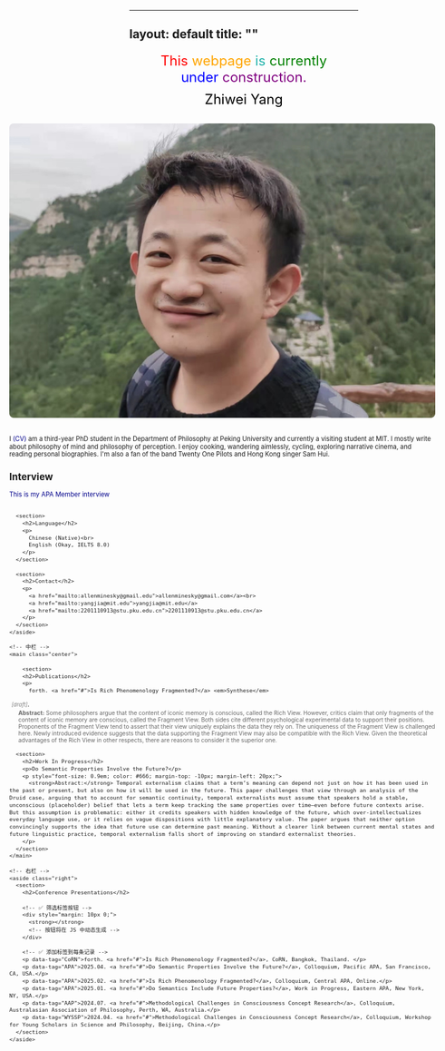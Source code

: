 ---

layout: default
title: ""
---------

<html lang="en">
<head>
  <meta charset="UTF-8" />
  <meta name="viewport" content="width=device-width, initial-scale=1.0"/>
  <style>
    * {
      box-sizing: border-box;
    }

```
html, body {
  margin: 0;
  padding: 0;
  font-family: 'Georgia', serif;
  overflow-x: hidden;
  font-size: 16.5px;
}

a {
  text-decoration: none;
  color: darkblue;
}

a:hover {
  text-decoration: underline;
}

.container {
  display: flex;
  width: 100vw;
  padding-left: 10px;
  padding-right: 10px;
  gap: 20px;
  transform: translateX(-220px) scale(0.8);
  transform-origin: top left;
}

.left,
.center,
.right {
  padding-top: 10px;
  padding-bottom: 10px;
}

.left {
  flex: 1;
  min-width: 220px;
}

.center {
  flex: 2;
  min-width: 400px;
}

.right {
  flex: 1.2;
  min-width: 250px;
}

img.profile-photo {
  max-width: 100%;
  height: auto;
  border-radius: 10px;
  margin-bottom: 20px;
}

section {
  margin-bottom: 30px;
}

@media screen and (max-width: 900px) {
  .container {
    flex-direction: column;
    padding-left: 10px;
    padding-right: 10px;
  }

  .left, .center, .right {
    width: 100%;
  }

  .center {
    min-width: auto;
  }
}
```

  </style>
</head>
<body>

  <div class="construction-banner" style="font-size: 24px; margin: 20px; text-align: center;">
    <span style="color: red;">This</span>
    <span style="color: orange;">webpage</span>
    <span style="color: lightseagreen;">is</span>
    <span style="color: green;">currently</span>
    <span style="color: blue;">under</span>
    <span style="color: purple;">construction.</span>
  </div>

  <div style="font-size: 24px; margin-top: -10px; margin-bottom: 20px; text-align: center; color: black;">
    Zhiwei Yang
  </div>

  <div class="container">
    <!-- 左栏 -->
    <aside class="left">
      <img src="https://github.com/pkuphil/zhiweiyang/blob/main/WechatIMG826.jpg?raw=true" alt="Profile Photo" class="profile-photo">
      <p>
        I <a href="#">(CV)</a> am a third-year PhD student in the Department of Philosophy at Peking University and currently a visiting student at MIT. I mostly write about philosophy of mind and philosophy of perception.
        I enjoy cooking, wandering aimlessly, cycling, exploring narrative cinema, and reading personal biographies. I'm also a fan of the band Twenty One Pilots and Hong Kong singer Sam Hui.
      </p>

<section>
  <h2>Interview</h2>
  <p><a href="https://blog.apaonline.org/2025/03/28/apa-member-interview-zhiwei-yang/" target="_blank">This is my APA Member interview</a></p>
</section>

```
  <section>
    <h2>Language</h2>
    <p>
      Chinese (Native)<br>
      English (Okay, IELTS 8.0)
    </p>
  </section>

  <section>
    <h2>Contact</h2>
    <p>
      <a href="mailto:allenminesky@gmail.edu">allenminesky@gmail.com</a><br>
      <a href="mailto:yangjia@mit.edu">yangjia@mit.edu</a>
      <a href="mailto:2201110913@stu.pku.edu.cn">2201110913@stu.pku.edu.cn</a>
    </p>
  </section>
</aside>

<!-- 中栏 -->
<main class="center">

    <section>
    <h2>Publications</h2>
    <p>
      forth. <a href="#">Is Rich Phenomenology Fragmented?</a> <em>Synthese</em>
```

<a href="https://philpapers.org/archive/YANIRP.pdf" style="font-size: 0.85em; font-style: italic; color: gray; margin-left: 5px;">\[draft]</a>. </p> <p style="font-size: 0.9em; color: #666; margin-top: -10px; margin-left: 20px;"> <strong>Abstract:</strong> Some philosophers argue that the content of iconic memory is conscious, called the Rich View. However, critics claim that only fragments of the content of iconic memory are conscious, called the Fragment View. Both sides cite different psychological experimental data to support their positions. Proponents of the Fragment View tend to assert that their view uniquely explains the data they rely on. The uniqueness of the Fragment View is challenged here. Newly introduced evidence suggests that the data supporting the Fragment View may also be compatible with the Rich View. Given the theoretical advantages of the Rich View in other respects, there are reasons to consider it the superior one. </p> </section>

```
  <section>
    <h2>Work In Progress</h2>
    <p>Do Semantic Properties Involve the Future?</p>
    <p style="font-size: 0.9em; color: #666; margin-top: -10px; margin-left: 20px;">
      <strong>Abstract:</strong> Temporal externalism claims that a term’s meaning can depend not just on how it has been used in the past or present, but also on how it will be used in the future. This paper challenges that view through an analysis of the Druid case, arguing that to account for semantic continuity, temporal externalists must assume that speakers hold a stable, unconscious (placeholder) belief that lets a term keep tracking the same properties over time—even before future contexts arise. But this assumption is problematic: either it credits speakers with hidden knowledge of the future, which over-intellectualizes everyday language use, or it relies on vague dispositions with little explanatory value. The paper argues that neither option convincingly supports the idea that future use can determine past meaning. Without a clearer link between current mental states and future linguistic practice, temporal externalism falls short of improving on standard externalist theories.
    </p>
  </section>
</main>

<!-- 右栏 -->
<aside class="right">
  <section>
    <h2>Conference Presentations</h2>

    <!-- ✅ 筛选标签按钮 -->
    <div style="margin: 10px 0;">
      <strong></strong>
      <!-- 按钮将在 JS 中动态生成 -->
    </div>

    <!-- ✅ 添加标签到每条记录 -->
    <p data-tag="CoRN">forth. <a href="#">Is Rich Phenomenology Fragmented?</a>, CoRN, Bangkok, Thailand. </p>
    <p data-tag="APA">2025.04. <a href="#">Do Semantic Properties Involve the Future?</a>, Colloquium, Pacific APA, San Francisco, CA, USA.</p>
    <p data-tag="APA">2025.02. <a href="#">Is Rich Phenomenology Fragmented?</a>, Colloquium, Central APA, Online.</p>
    <p data-tag="APA">2025.01. <a href="#">Do Semantics Include Future Properties?</a>, Work in Progress, Eastern APA, New York, NY, USA.</p>
    <p data-tag="AAP">2024.07. <a href="#">Methodological Challenges in Consciousness Concept Research</a>, Colloquium, Australasian Association of Philosophy, Perth, WA, Australia.</p>
    <p data-tag="WYSSP">2024.04. <a href="#">Methodological Challenges in Consciousness Concept Research</a>, Colloquium, Workshop for Young Scholars in Science and Philosophy, Beijing, China.</p>
  </section>
</aside>
```

  </div>

  <!-- ✅ JavaScript for tag filtering with counts -->

  <script>
    document.addEventListener("DOMContentLoaded", () => {
      const events = document.querySelectorAll('[data-tag]');
      const counts = {};

      // Count occurrences of each tag
      events.forEach(el => {
        const tag = el.dataset.tag;
        counts[tag] = (counts[tag] || 0) + 1;
      });

      const tags = ['APA', 'AAP', 'CoRN', 'WYSSP'];
      const filterDiv = document.querySelector('div[style*="margin: 10px 0"]');

      // Create "All" button
      filterDiv.innerHTML = '<strong>Filter:</strong> <button onclick="filterEvents(\'all\')">All (' + events.length + ')</button>';

      // Create a button for each tag
      tags.forEach(tag => {
        const count = counts[tag] || 0;
        const button = document.createElement('button');
        button.textContent = `${tag} (${count})`;
        button.setAttribute('onclick', `filterEvents('${tag}')`);
        filterDiv.appendChild(button);
      });
    });

    function filterEvents(tag) {
      const events = document.querySelectorAll('[data-tag]');
      events.forEach(el => {
        el.style.display = (tag === 'all' || el.dataset.tag === tag) ? 'block' : 'none';
      });
    }
  </script>

</body>
</html>
